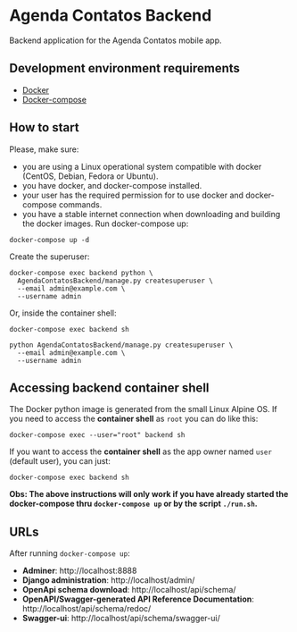 # Agenda Contatos Backend

Backend application for the Agenda Contatos mobile app.

Development environment requirements
------------------------------------
* [Docker](https://docs.docker.com/engine/install/)
* [Docker-compose](https://docs.docker.com/compose/install/)

How to start
------------
Please, make sure:
- you are using a Linux operational system compatible with docker (CentOS, Debian, Fedora or Ubuntu).
- you have docker, and docker-compose installed.
- your user has the required permission for to use docker and docker-compose commands.
- you have a stable internet connection when downloading and building the docker images.
Run docker-compose up:
```shell
docker-compose up -d
```
Create the superuser:
```shell
docker-compose exec backend python \
  AgendaContatosBackend/manage.py createsuperuser \
  --email admin@example.com \
  --username admin
```
Or, inside the container shell:
```shell
docker-compose exec backend sh

python AgendaContatosBackend/manage.py createsuperuser \
  --email admin@example.com \
  --username admin
```


Accessing backend container shell
---------------------------------
The Docker python image is generated from the small Linux Alpine OS.
If you need to access the **container shell** as `root` you can do like this:
```shell
docker-compose exec --user="root" backend sh
```
If you want to access the **container shell** as the app owner named `user` (default user), you can just:
```shell
docker-compose exec backend sh
```
**Obs: The above instructions will only work if you have already started the docker-compose thru `docker-compose up` or by the script `./run.sh`.**

URLs
----
After running `docker-compose up`:
- **Adminer**: http://localhost:8888
- **Django administration**: http://localhost/admin/
- **OpenApi schema download**: http://localhost/api/schema/
- **OpenAPI/Swagger-generated API Reference Documentation**: http://localhost/api/schema/redoc/
- **Swagger-ui**: http://localhost/api/schema/swagger-ui/
